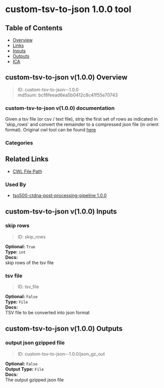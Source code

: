 
custom-tsv-to-json 1.0.0 tool
=============================

## Table of Contents
  
- [Overview](#custom-tsv-to-json-v100-overview)  
- [Links](#related-links)  
- [Inputs](#custom-tsv-to-json-v100-inputs)  
- [Outputs](#custom-tsv-to-json-v100-outputs)  
- [ICA](#ica)  


## custom-tsv-to-json v(1.0.0) Overview



  
> ID: custom-tsv-to-json--1.0.0  
> md5sum: bcf8feead6ea5b0412c8c41f55e70743

### custom-tsv-to-json v(1.0.0) documentation
  
Given a tsv file (or csv / text file), strip the first set of rows as indicated in 'skip_rows' and convert
the remainder to a compressed json file (in orient format).
Original cwl tool can be found [here](https://github.com/YinanWang16/tso500-ctdna-post-processing/blob/main/cwl/tools/tsv2json/tsv2json.cwl)

### Categories
  


## Related Links
  
- [CWL File Path](../../../../../../tools/custom-tsv-to-json/1.0.0/custom-tsv-to-json__1.0.0.cwl)  


### Used By
  
- [tso500-ctdna-post-processing-pipeline 1.0.0](../../../workflows/tso500-ctdna-post-processing-pipeline/1.0.0/tso500-ctdna-post-processing-pipeline__1.0.0.md)  

  


## custom-tsv-to-json v(1.0.0) Inputs

### skip rows



  
> ID: skip_rows
  
**Optional:** `True`  
**Type:** `int`  
**Docs:**  
skip rows of the tsv file


### tsv file



  
> ID: tsv_file
  
**Optional:** `False`  
**Type:** `File`  
**Docs:**  
TSV file to be converted into json format

  


## custom-tsv-to-json v(1.0.0) Outputs

### output json gzipped file



  
> ID: custom-tsv-to-json--1.0.0/json_gz_out  

  
**Optional:** `False`  
**Output Type:** `File`  
**Docs:**  
The output gzipped json file
  

  


